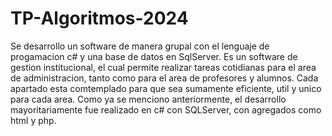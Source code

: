 # TP-Algoritmos-2024
Se desarrollo un software de manera grupal con el lenguaje de progamacion c# y una base de datos en SqlServer. Es un software de gestion institucional, el cual permite realizar tareas cotidianas para el area de administracion, tanto como para el area de profesores y alumnos.
Cada apartado esta comtemplado para que sea sumamente eficiente, util y unico para cada area. 
Como ya se menciono anteriormente, el desarrollo mayoritariamente fue realizado en c# con SQLServer, con agregados como html y php.
